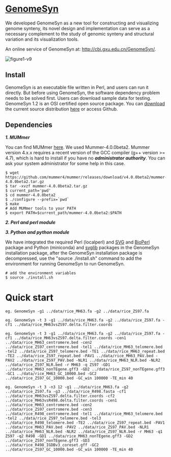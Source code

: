 # [GenomeSyn](http://cbi.gxu.edu.cn/GenomeSyn/)
We developed GenomeSyn as a new tool for constructing and visualizing genome synteny, its novel design and implementation can serve as a necessary complement to the study of genomic synteny and structural variation and its visualization tools.

An online service of GenomeSyn at: http://cbi.gxu.edu.cn/GenomeSyn/. 

![figure1-v9](https://user-images.githubusercontent.com/84839565/156312609-722f68de-4fc6-419f-9080-8072692ec0a1.png)


## Install

GenomeSyn is an executable file written in Perl, and users can run it directly. But before using GenomeSyn, the software dependency problem needs to be solved first. Users can download sample data for testing.
GenomeSyn 1.2 is an OSI certified open source package. You can [download](https://cbi.gxu.edu.cn/GenomeSyn//download/download_pl/) the current source distribution [here](https://cbi.gxu.edu.cn/GenomeSyn//download/download_pl/) or access Github.

## Dependencies 
***1. MUMmer***

You can find MUMmer [here](https://github.com/mummer4/mummer/releases). We used Mummer-4.0.0beta2. Mummer version 4.x.x requires a recent version of the GCC compiler (g++ version >= 4.7), which is hard to install if you have no ***administrator authority***. You can ask your system administrator for some help in this case. 

```
$ wget https://github.com/mummer4/mummer/releases/download/v4.0.0beta2/mummer-4.0.0beta2.tar.gz 
$ tar -xvzf mummer-4.0.0beta2.tar.gz
$ current_path='pwd'
$ cd mummer-4.0.0beta2 
$ ./configure --prefix=`pwd` 
$ make 
# Add MUMmer tools to your PATH 
$ export PATH=$current_path/mummer-4.0.0beta2:$PATH 
```

***2. Perl and perl module***

***3. Python and python module***

We have integrated the required Perl (localperl) and [SVG]( https://cpan.metacpan.org/authors/id/M/MA/MANWAR/SVG-2.85.tar.gz ) and [BioPerl]( https://cpan.metacpan.org/authors/id/C/CJ/CJFIELDS/BioPerl-1.7.8.tar.gz ) package and Python (miniconda) and [svglib]( https://files.pythonhosted.org/packages/c0/2c/5ab28095c9ce09a6d341cb37c0ad3a7ffc65e5c5f2eaa2247c085679ca2f/svglib-1.1.0.tar.gz ) packages in the GenomeSyn installation package, after the GenomeSyn installation package is decompressed, use the "source ./install.sh" command to add the environment for running GenomeSyn to run GenomeSyn.
```
# add the environment variables
$ source ./install.sh
```

# Quick start

	eg. GenomeSyn -g1 ../data/rice_MH63.fa -g2 ../data/rice_ZS97.fa

	eg. GenomeSyn -t 3 -g1 ../data/rice_MH63.fa -g2 ../data/rice_ZS97.fa -cf1 ../data/rice_MH63vsZS97.delta.filter.coords

	eg. GenomeSyn -t 3 -g1 ../data/rice_MH63.fa -g2 ../data/rice_ZS97.fa -cf1 ../data/rice_MH63vsZS97.delta.filter.coords -cen1 ../data/rice_MH63_centromere.bed -cen2 ../data/rice_ZS97_centromere.bed -tel1 ../data/rice_MH63_telomere.bed -tel2 ../data/rice_ZS97_telomere.bed -TE1 ../data/rice_MH63_repeat.bed -TE2 ../data/rice_ZS97_repeat.bed -PAV1 ../data/rice_MH63_PAV.bed -PAV2 ../data/rice_ZS97_PAV.bed -NLR1 ../data/rice_MH63_NLR.bed -NLR2 ../data/rice_ZS97_NLR.bed -r MH63 -q ZS97 -GD1 ../data/rice_MH63_nonTEgene.gff3 -GD2 ../data/rice_ZS97_nonTEgene.gff3 -GC1 ../data/rice_MH63_GC_10000.bed -GC2 ../data/rice_ZS97_GC_10000.bed -GC_win 100000 -TE_min 40

	eg. GenomeSyn -t 3 -n3 12 -g1 ../data/rice_MH63.fa -g2 ../data/rice_ZS97.fa -g3 ../data/rice_R498.fasta -cf1 ../data/rice_MH63vsZS97.delta.filter.coords -cf2 ../data/rice_MH63vsR498.delta.filter.coords -cen1 ../data/rice_MH63_centromere.bed -cen2 ../data/rice_ZS97_centromere.bed -cen3 ../data/rice_R498_centromere.bed -tel1 ../data/rice_MH63_telomere.bed -tel2 ../data/rice_ZS97_telomere.bed -tel3 ../data/rice_R498_telomere.bed -TE2 ../data/rice_ZS97_repeat.bed -PAV1 ../data/rice_MH63_PAV.bed -PAV2 ../data/rice_ZS97_PAV.bed -NLR1 ../data/rice_MH63_NLR.bed -NLR2 ../data/rice_ZS97_NLR.bed -r MH63 -q1 ZS97 -q2 R498 -GD1 ../data/rice_MH63_nonTEgene.gff3 -GD2 ../data/rice_ZS97_nonTEgene.gff3 -GD3 ../data/rice_R498_IGDBv3_coreset.gff -GC2 ../data/rice_ZS97_GC_10000.bed -GC_win 100000 -TE_min 40
